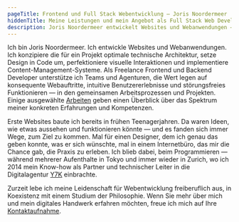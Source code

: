 ```yaml
---
pageTitle: Frontend und Full Stack Webentwicklung – Joris Noordermeer | Webdesign Zürich
hiddenTitle: Meine Leistungen und mein Angebot als Full Stack Web Developer
description: Joris Noordermeer entwickelt Websites und Webanwendungen — für Kund:innen, die Wert legen auf konsequente Webauftritte und intuitive Benutzererlebnisse.
---
```


Ich bin Joris Noordermeer. Ich entwickle Websites und Webanwendungen. Ich konzipiere die für ein Projekt optimale technische Architektur, setze Design in Code um, perfektioniere visuelle Interaktionen und implementiere Content-Management-Systeme. Als Freelance Frontend und Backend Developer unterstütze ich Teams und Agenturen, die Wert legen auf konsequente Webauftritte, intuitive Benutzererlebnisse und störungsfreies Funktionieren — in den gemeinsamen Arbeits&shy;prozessen und Projekten. Einige ausgewählte [Arbeiten](/de/portfolio) geben einen Überblick über das Spektrum meiner konkreten Erfahrungen und Kompetenzen.

Erste Websites baute ich bereits in frühen Teenagerjahren. Da waren Ideen, wie etwas aussehen und funktionieren könnte — und es fanden sich immer Wege, zum Ziel zu kommen. Mal für einen Designer, dem ich genau das geben konnte, was er sich wünschte, mal in einem Internetbüro, das mir die Chance gab, die Praxis zu erleben. Ich blieb dabei, beim Program&shy;mieren — während mehrerer Aufenthalte in Tokyo und immer wieder in Zurich, wo ich 2014 mein Know-how als Partner und technischer Leiter in die Digitalagentur [Y7K](https://y7k.com) einbrachte. 

Zurzeit lebe ich meine Leidenschaft für Webentwicklung freiberuflich aus, in Koexistenz mit einem Studium der Philosophie. Wenn Sie mehr über mich und mein digitales Handwerk erfahren möchten, freue ich mich auf Ihre [Kontaktaufnahme](/de/kontakt).
